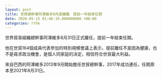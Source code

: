 ```yaml
---
layout: post
title: 世貿總幹事阿澤維多8月底離職　提前一年結束任期
date: 2020-05-15 01:46:19.000000000 +08:00
categories: rthk
---
```


世界貿易組織總幹事阿澤維多8月31日正式離任，提前一年結束任期。

他在世貿164個成員代表參加的特別視頻會議上表示，提前離任不是因為健康，也不是尋求政治機會，是個人同家庭的決定，相信符合世貿最大利益。

來自巴西的阿澤維多2013年9月開始擔任世貿總幹事，2017年成功連任，任期原本至2021年8月31日。
